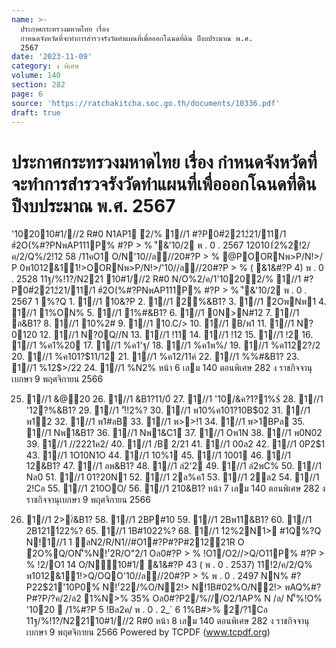 ```yaml
---
name: >-
  ประกาศกระทรวงมหาดไทย เรื่อง
  กำหนดจังหวัดที่จะทำการสำรวจรังวัดทำแผนที่เพื่อออกโฉนดที่ดิน ปีงบประมาณ พ.ศ.
  2567
date: '2023-11-09'
category: ง พิเศษ
volume: 140
section: 282
page: 6
source: 'https://ratchakitcha.soc.go.th/documents/10336.pdf'
draft: true
---
```


# ประกาศกระทรวงมหาดไทย เรื่อง กำหนดจังหวัดที่จะทำการสำรวจรังวัดทำแผนที่เพื่อออกโฉนดที่ดิน ปีงบประมาณ พ.ศ. 2567

'102010#1///2 R#0 N1AP1 ํ2/% 1//1 #?P0#ํ2212ํ21/11/1 #ํ2O(%#?PNพAP111P% #?P > % 'ี&'10/2 พ . 0 . 2567 120101ํ2%2!2/ค/2/Q%/2!12 58 /11คO1 O/N'10//ล//20#?P > % @POORNพ>P/N!>/ P 0พ1012&11!>OORNพ>P/N!>/'10//ล//20#?P > % ( &1&#?P 4) พ . 0 . 2528 11ฐ/%!1?/N221 10#1///2 R#0 N/O%2/ค/1'1020ํ2/% 1//1 #?P0#ํ2212ํ21/11/1 #ํ2O(%#?PNพAP111P% #?P > % 'ี&'10/2 พ . 0 . 2567 1 %?Q 1. 1//1 10&?P 2. 1//1 2%&B1? 3. 1//1 ํ2OพNพ1 4. 1//1 1%ON% 5. 1//1 1%#&B1? 6. 1//1 0N>N#12 7. 1//1 ล&B1? 8. 1//1 10%2# 9. 1//1 10.C/> 10. 1//1 B/พ1 11. 1//1 N?0120 12. 1//1 N?0Q//N 13. 1//1 !11 14. 1//1 !12 15. 1//1 !2 16. 1//1 %ค1%20 17. 1//1 %ค1'ฐ/ 18. 1//1 %ค1พ%/ 19. 1//1 %ค1122?/2 20. 1//1 %ค101?$11/12 21. 1//1 %ค12/11ค์ 22. 1//1 %%#&B1? 23. 1//1 %12$>/22 24. 1//1 %N2% หน้า 6 เลม 140 ตอนพิเศษ 282 ง ราชกิจจานุเบกษา 9 พฤศจิกายน 2566

25. 1//1 &@20 26. 1//1 &B1?11/0์ 27. 1//1 '10/&ค?1?1%$์ 28. 1//1 '12?%&B1? 29. 1//1 'ั!!2%? 30. 1//1 พ10%ค101?10B$02 31. 1//1 พ12 32. 1//1 พ1#ลB 33. 1//1 พ>>!1 34. 1//1 พ>1BPล 35. 1//1 Nพ1&B1? 36. 1//1 Nพ1&C1์ 37. 1//1 Oพ1N 38. 1//1 พ0N02 39. 1//1 //2221ค2/ 40. 1//1 /B 2/21 41. 1//1 00ล2 42. 1//1 0P2$1 43. 1//1 1O10N1O 44. 1//1 10%1 45. 1//1 1001 46. 1//1 12&B1? 47. 1//1 ลพ&B1? 48. 1//1 ลํ2'2 49. 1//1 ลํ2พC% 50. 1//1 Nล0 51. 1//1 01?20N1 52. 1//1 2ล%ค1 53. 1//1 2ล2 54. 1//1 2!Cล 55. 1//1 210OO/ 56. 1//1 210&B1? หน้า 7 เลม 140 ตอนพิเศษ 282 ง ราชกิจจานุเบกษา 9 พฤศจิกายน 2566

57. 1//1 2>/์&B1? 58. 1//1 2BP#10 59. 1//1 2Bพ11&B1? 60. 1//1 2B1211์$2%? 61. 1//1 2B1>%#1์ 62. 1//1 /%1ค20 63. 1//1 1N2#1 64. 1//1 1B 1$2%? 65. 1//1 1B#10$2%? 66. 1//1 1B!1 > !"์ 67. 1//1 1B&ล12$2%? 68. 1//1 1ํ2%2N1> #1Q%?Q N!1//1 1 ลN2/R/N1//#O1#?P#?P#21221R O ํ2O%Q/ON'็%N!'่2R/O"2/1 Oล0#?P > % !O1/O2//>Q/O11P% #?P > % !2/O1 14 O/N10#1/ &1&#?P 43 ( พ . 0 . 2537) 11!2/ค/2/Q% พ1012&11!>Q/OQO'10//ล//20#?P > % พ . 0 . 2497 NN% #?P22$21'10P0%์ N!'่22/%O/N2!> N!1B#02%O/N2!> พAQ%#?P#?P/?ค/2/ล2 1%N>% 35% Oล0#?P2/%///O2/1AP% N /ล/ N'็%!O% '1020  /1%#?P 5 !Bล2ค/ พ . 0 . 2_` 6 1%B#>% 2/?1Cล 11ฐ/%!1?/N22110#1///2 R#0 หน้า 8 เลม 140 ตอนพิเศษ 282 ง ราชกิจจานุเบกษา 9 พฤศจิกายน 2566 Powered by TCPDF (www.tcpdf.org)
